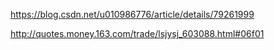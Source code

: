 https://blog.csdn.net/u010986776/article/details/79261999


http://quotes.money.163.com/trade/lsjysj_603088.html#06f01